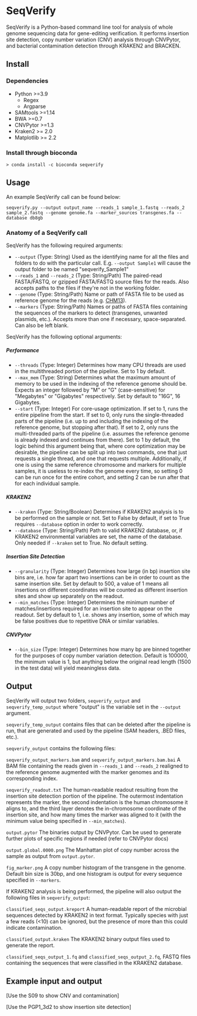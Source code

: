 # SeqVerify
SeqVerify is a Python-based command line tool for analysis of whole genome sequencing data for gene-editing verification. It performs insertion site detection, copy number variation (CNV) analysis through CNVPytor, and bacterial contamination detection through KRAKEN2 and BRACKEN.

## Install

### Dependencies
* Python >=3.9
  * Regex
  * Argparse
* SAMtools >=1.14
* BWA >=0.7
* CNVPytor >=1.3
* Kraken2 >= 2.0
* Matplotlib >= 2.2

### Install through bioconda

```
> conda install -c bioconda seqverify
```

## Usage

An example SeqVerify call can be found below:

```
seqverify.py --output output_name --reads_1 sample_1.fastq --reads_2 sample_2.fastq --genome genome.fa --marker_sources transgenes.fa --database db8gb
```

### Anatomy of a SeqVerify call

SeqVerify has the following required arguments:
* ```--output``` (Type: String) Used as the identifying name for all the files and folders to do with the particular call. E.g. ```--output Sample1``` will cause the output folder to be named "seqverify_Sample1"
* ```--reads_1``` and ```--reads_2``` (Type: String/Path) The paired-read FASTA/FASTQ, or gzipped FASTA/FASTQ source files for the reads. Also accepts paths to the files if they're not in the working folder.
* ```--genome``` (Type: String/Path) Name or path of FASTA file to be used as reference genome for the reads (e.g. [CHM13](https://github.com/marbl/CHM13#downloads)).
* ```--markers``` (Type: String/Path) Names or paths of FASTA files containing the sequences of the markers to detect (transgenes, unwanted plasmids, etc.). Accepts more than one if necessary, space-separated. Can also be left blank.

SeqVerify has the following optional arguments:
##### Performance
* ```--threads``` (Type: Integer) Determines how many CPU threads are used in the multithreaded portion of the pipeline. Set to 1 by default.
* ```--max_mem``` (Type: String) Determines what the maximum amount of memory to be used in the indexing of the reference genome should be. Expects an integer followed by "M" or "G" (case-sensitive) for "Megabytes" or "Gigabytes" respectively. Set by default to "16G", 16 Gigabytes.
* ```--start``` (Type: Integer) For core-usage optimization. If set to 1, runs the entire pipeline from the start. If set to 0, only runs the single-threaded parts of the pipeline (i.e. up to and including the indexing of the reference genome, but stopping after that). If set to 2, only runs the multi-threaded parts of the pipeline (i.e. assumes the reference genome is already indexed and continues from there). Set to 1 by default, the logic behind this argument being that, where core optimization may be desirable, the pipeline can be split up into two commands, one that just requests a single thread, and one that requests multiple. Additionally, if one is using the same reference chromosome and markers for multiple samples, it is useless to re-index the genome every time, so setting 0 can be run once for the entire cohort, and setting 2 can be run after that for each individual sample.
##### KRAKEN2
* ```--kraken``` (Type: String/Boolean) Determines if KRAKEN2 analysis is to be performed on the sample or not. Set to False by default, if set to True requires ```--database``` option in order to work correctly.
* ```--database``` (Type: String/Path) Path to valid KRAKEN2 database, or, if KRAKEN2 environmental variables are set, the name of the database. Only needed if ```--kraken``` set to True. No default setting.
##### Insertion Site Detection
* ```--granularity``` (Type: Integer) Determines how large (in bp) insertion site bins are, i.e. how far apart two insertions can be in order to count as the same insertion site. Set by default to 500, a value of 1 means all insertions on different coordinates will be counted as different insertion sites and show up separately on the readout.
* ```--min_matches``` (Type: Integer) Determines the minimum number of matches/insertions required for an insertion site to appear on the readout. Set by default to 1, i.e. shows any insertion, some of which may be false positives due to repetitive DNA or similar variables.
##### CNVPytor
* ```--bin_size``` (Type: Integer) Determines how many bp are binned together for the purposes of copy number variation detection. Default is 100000, the minimum value is 1, but anything below the original read length (1500 in the test data) will yield meaningless data.

## Output

SeqVerify will output two folders, ```seqverify_output``` and ```seqverify_temp_output``` where "output" is the variable set in the ```--output``` argument. 

```seqverify_temp_output``` contains files that can be deleted after the pipeline is run, that are generated and used by the pipeline (SAM headers, .BED files, etc.).

```seqverify_output``` contains the following files:

```seqverify_output_markers.bam``` and ```seqverify_output_markers.bam.bai``` A BAM file containing the reads given in ```--reads_1``` and ```--reads_2``` realigned to the reference genome augmented with the marker genomes and its corresponding index.

```seqverify_readout.txt``` The human-readable readout resulting from the insertion site detection portion of the pipeline. The outermost indentation represents the marker, the second indentation is the human chromosome it aligns to, and the third layer denotes the in-chromosome coordinate of the insertion site, and how many times the marker was aligned to it (with the minimum value being specified in ```--min_matches```).

```output.pytor``` The binaries output by CNVPytor. Can be used to generate further plots of specific regions if needed (refer to CNVPytor docs)

```output.global.0000.png``` The Manhattan plot of copy number across the sample as output from ```output.pytor```.

```fig_marker.png``` A copy number histogram of the transgene in the genome. Default bin size is 30bp, and one histogram is output for every sequence specified in ```--markers```. 

If KRAKEN2 analysis is being performed, the pipeline will also output the following files in ```seqverify_output```:

```classified_seqs_output.kreport``` A human-readable report of the microbial sequences detected by KRAKEN2 in text format. Typically species with just a few reads (<10) can be ignored, but the presence of more than this could indicate contamination.

```classified_output.kraken``` The KRAKEN2 binary output files used to generate the report.

```classified_seqs_output_1.fq``` and ```classified_seqs_output_2.fq```, FASTQ files containing the sequences that were classified in the KRAKEN2 database.

## Example input and output

[Use the S09 to show CNV and contamination]

[Use the PGP1_3d2 to show insertion site detection]
